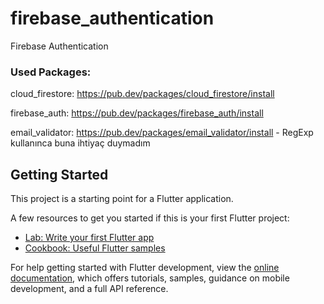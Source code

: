 # firebase_authentication

Firebase Authentication

### Used Packages:
cloud_firestore: https://pub.dev/packages/cloud_firestore/install

firebase_auth: https://pub.dev/packages/firebase_auth/install

email_validator: https://pub.dev/packages/email_validator/install - RegExp kullanınca buna ihtiyaç duymadım

## Getting Started

This project is a starting point for a Flutter application.

A few resources to get you started if this is your first Flutter project:

- [Lab: Write your first Flutter app](https://docs.flutter.dev/get-started/codelab)
- [Cookbook: Useful Flutter samples](https://docs.flutter.dev/cookbook)

For help getting started with Flutter development, view the
[online documentation](https://docs.flutter.dev/), which offers tutorials,
samples, guidance on mobile development, and a full API reference.
